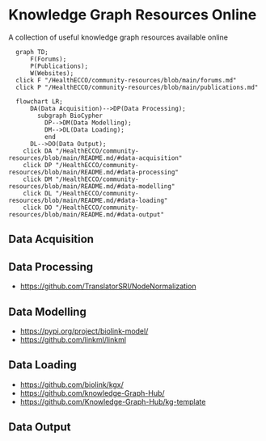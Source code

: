 # Knowledge Graph Resources Online
A collection of useful knowledge graph resources available online
```mermaid
  graph TD; 
      F(Forums);
      P(Publications);
      W(Websites);
  click F "/HealthECCO/community-resources/blob/main/forums.md"
  click P "/HealthECCO/community-resources/blob/main/publications.md"
```
```mermaid
  flowchart LR; 
      DA(Data Acquisition)-->DP(Data Processing);
        subgraph BioCypher
          DP-->DM(Data Modelling);
          DM-->DL(Data Loading);
          end
      DL-->DO(Data Output);
    click DA "/HealthECCO/community-resources/blob/main/README.md/#data-acquisition"
    click DP "/HealthECCO/community-resources/blob/main/README.md/#data-processing"
    click DM "/HealthECCO/community-resources/blob/main/README.md/#data-modelling"
    click DL "/HealthECCO/community-resources/blob/main/README.md/#data-loading"    
    click DO "/HealthECCO/community-resources/blob/main/README.md/#data-output"
```
## Data Acquisition

## Data Processing
- https://github.com/TranslatorSRI/NodeNormalization

## Data Modelling
- https://pypi.org/project/biolink-model/
- https://github.com/linkml/linkml

## Data Loading
- https://github.com/biolink/kgx/
- https://github.com/knowledge-Graph-Hub/
- https://github.com/Knowledge-Graph-Hub/kg-template

## Data Output
